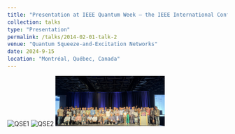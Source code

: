 ```yaml
---
title: "Presentation at IEEE Quantum Week — the IEEE International Conference on Quantum Computing and Engineering (QCE)"
collection: talks
type: "Presentation"
permalink: /talks/2014-02-01-talk-2
venue: "Quantum Squeeze-and-Excitation Networks"
date: 2024-9-15
location: "Montréal, Québec, Canada"
---
```

<img src="../images/QSE1.jpg" alt="QSE1" width="250">
<img src="../images/QSE2.jpg" alt="QSE2" width="250">
<img src="../images/QSE3.PNG" alt="QSE3" width="250">
